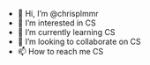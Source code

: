 - 👋 Hi, I’m @chrisplmmr
- 👀 I’m interested in CS
- 🌱 I’m currently learning CS
- 💞️ I’m looking to collaborate on CS
- 📫 How to reach me CS

<!---
chrisplmmr/chrisplmmr is a ✨ special ✨ repository because its `README.md` (this file) appears on your GitHub profile.
You can click the Preview link to take a look at your changes.
--->
